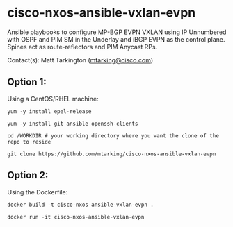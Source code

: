 # cisco-nxos-ansible-vxlan-evpn
Ansible playbooks to configure MP-BGP EVPN VXLAN using IP Unnumbered with OSPF and PIM SM in the Underlay and iBGP EVPN as the control plane. Spines act as route-reflectors and PIM Anycast RPs.

Contact(s):
Matt Tarkington (mtarking@cisco.com)

## Option 1:

Using a CentOS/RHEL machine:

```
yum -y install epel-release
```

```
yum -y install git ansible openssh-clients
```

```
cd /WORKDIR # your working directory where you want the clone of the repo to reside
```

```
git clone https://github.com/mtarking/cisco-nxos-ansible-vxlan-evpn
```

## Option 2:

Using the Dockerfile:

```
docker build -t cisco-nxos-ansible-vxlan-evpn .
```
```
docker run -it cisco-nxos-ansible-vxlan-evpn
```

